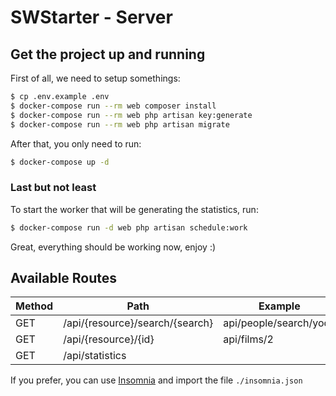 # SWStarter - Server

## Get the project up and running

First of all, we need to setup somethings:
```bash
$ cp .env.example .env
$ docker-compose run --rm web composer install
$ docker-compose run --rm web php artisan key:generate
$ docker-compose run --rm web php artisan migrate
```

After that, you only need to run:
```bash
$ docker-compose up -d
```

### Last but not least

To start the worker that will be generating the statistics, run:
```bash
$ docker-compose run -d web php artisan schedule:work
```

Great, everything should be working now, enjoy :)

## Available Routes

| Method   | Path                            | Example                |
|----------|---------------------------------|------------------------|
| GET      | /api/{resource}/search/{search} | api/people/search/yoda |
| GET      | /api/{resource}/{id}            | api/films/2            |
| GET      | /api/statistics                 |                        |

If you prefer, you can use [Insomnia](https://insomnia.rest/) and import the file `./insomnia.json`
